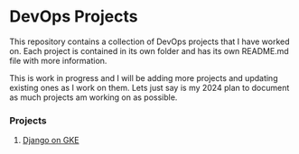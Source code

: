 # DevOps Projects

This repository contains a collection of DevOps projects that I have worked on. Each project is contained in its own folder and has its own README.md file with more information.

This is work in progress and I will be adding more projects and updating existing ones  as I work on them. Lets just say is my 2024 plan to document as much projects am working on as possible.
### Projects
1. [Django on GKE](./django_gke/README.md)


